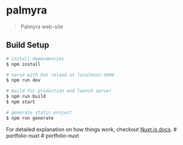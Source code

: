 # palmyra

> Palmyra web-site

## Build Setup

``` bash
# install dependencies
$ npm install

# serve with hot reload at localhost:3000
$ npm run dev

# build for production and launch server
$ npm run build
$ npm start

# generate static project
$ npm run generate
```

For detailed explanation on how things work, checkout [Nuxt.js docs](https://nuxtjs.org).
#   p o r t f o l i o - n u x t  
 #   p o r t f o l i o - n u x t  
 